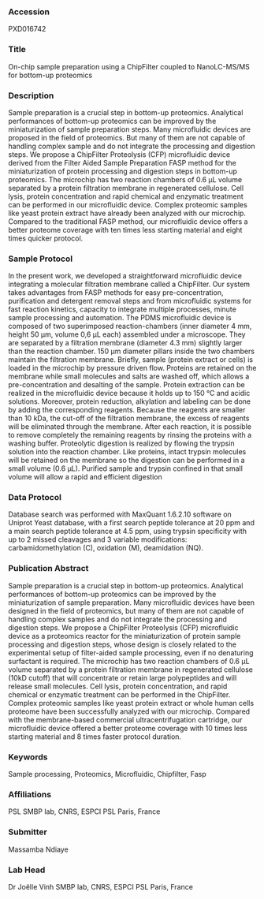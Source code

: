 ### Accession
PXD016742

### Title
On-chip sample preparation using a ChipFilter coupled to NanoLC-MS/MS for bottom-up proteomics

### Description
Sample preparation is a crucial step in bottom-up proteomics. Analytical performances of bottom-up proteomics can be improved by the miniaturization of sample preparation steps. Many microfluidic devices are proposed in the field of proteomics. But many of them are not capable of handling complex sample and do not integrate the processing and digestion steps. We propose a ChipFilter Proteolysis (CFP) microfluidic device derived from the Filter Aided Sample Preparation FASP method for the miniaturization of protein processing and digestion steps in bottom-up proteomics. The microchip has two reaction chambers of 0.6 µL volume separated by a protein filtration membrane in regenerated cellulose. Cell lysis, protein concentration and rapid chemical and enzymatic treatment can be performed in our microfluidic device. Complex proteomic samples like yeast protein extract have already been analyzed with our microchip. Compared to the traditional FASP method, our microfluidic device offers a better proteome coverage with ten times less starting material and eight times quicker protocol.

### Sample Protocol
In the present work, we developed a straightforward microfluidic device integrating a molecular filtration membrane called a ChipFilter. Our system takes advantages from FASP methods for easy pre-concentration, purification and detergent removal steps and from microfluidic systems for fast reaction kinetics, capacity to integrate multiple processes, minute sample processing and automation. The PDMS microfluidic device is composed of two superimposed reaction-chambers (inner diameter 4 mm, height 50 µm, volume 0,6 µL each) assembled under a microscope. They are separated by a filtration membrane (diameter 4.3 mm) slightly larger than the reaction chamber. 150 µm diameter pillars inside the two chambers maintain the filtration membrane. Briefly, sample (protein extract or cells) is loaded in the microchip by pressure driven flow. Proteins are retained on the membrane while small molecules and salts are washed off, which allows a pre-concentration and desalting of the sample.  Protein extraction can be realized in the microfluidic device because it holds up to 150 °C and acidic solutions. Moreover, protein reduction, alkylation and labeling can be done by adding the corresponding reagents. Because the reagents are smaller than 10 kDa, the cut-off of the filtration membrane, the excess of reagents will be eliminated through the membrane. After each reaction, it is possible to remove completely the remaining reagents by rinsing the proteins with a washing buffer. Proteolytic digestion is realized by flowing the trypsin solution into the reaction chamber. Like proteins, intact trypsin molecules will be retained on the membrane so the digestion can be performed in a small volume (0.6 µL).  Purified sample and trypsin confined in that small volume will allow a rapid and efficient digestion

### Data Protocol
Database search was performed with MaxQuant 1.6.2.10  software on Uniprot Yeast database, with a first search peptide tolerance at 20 ppm and a main search peptide tolerance at 4.5 ppm, using trypsin specificity with up to 2 missed cleavages and 3 variable modifications: carbamidomethylation (C), oxidation (M), deamidation (NQ).

### Publication Abstract
Sample preparation is a crucial step in bottom-up proteomics. Analytical performances of bottom-up proteomics can be improved by the miniaturization of sample preparation. Many microfluidic devices have been designed in the field of proteomics, but many of them are not capable of handling complex samples and do not integrate the processing and digestion steps. We propose a ChipFilter Proteolysis (CFP) microfluidic device as a proteomics reactor for the miniaturization of protein sample processing and digestion steps, whose design is closely related to the experimental setup of filter-aided sample processing, even if no denaturing surfactant is required. The microchip has two reaction chambers of 0.6 &#x3bc;L volume separated by a protein filtration membrane in regenerated cellulose (10kD cutoff) that will concentrate or retain large polypeptides and will release small molecules. Cell lysis, protein concentration, and rapid chemical or enzymatic treatment can be performed in the ChipFilter. Complex proteomic samples like yeast protein extract or whole human cells proteome have been successfully analyzed with our microchip. Compared with the membrane-based commercial ultracentrifugation cartridge, our microfluidic device offered a better proteome coverage with 10 times less starting material and 8 times faster protocol duration.

### Keywords
Sample processing, Proteomics, Microfluidic, Chipfilter, Fasp

### Affiliations
PSL
SMBP lab, CNRS, ESPCI PSL Paris, France

### Submitter
Massamba Ndiaye

### Lab Head
Dr Joëlle Vinh
SMBP lab, CNRS, ESPCI PSL Paris, France


